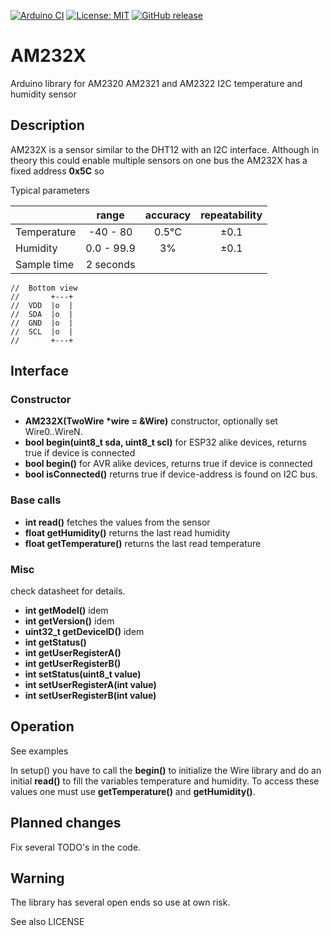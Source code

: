 
[![Arduino CI](https://github.com/RobTillaart/AM232X/workflows/Arduino%20CI/badge.svg)](https://github.com/marketplace/actions/arduino_ci)
[![License: MIT](https://img.shields.io/badge/license-MIT-green.svg)](https://github.com/RobTillaart/AM232X/blob/master/LICENSE)
[![GitHub release](https://img.shields.io/github/release/RobTillaart/AM232X.svg?maxAge=3600)](https://github.com/RobTillaart/AM232X/releases)

# AM232X

Arduino library for AM2320 AM2321 and AM2322 I2C temperature and humidity sensor


## Description

AM232X is a sensor similar to the DHT12 with an I2C interface. 
Although in theory this could enable multiple sensors on one bus
the AM232X has a fixed address **0x5C** so 

Typical parameters

|        |  range | accuracy | repeatability
|:-------|:------:|:------:|:------:|
| Temperature | -40 - 80   | 0.5°C  | ±0.1 |
| Humidity    | 0.0 - 99.9 | 3%     | ±0.1 |
| Sample time | 2 seconds  |        |      |


```
//  Bottom view 
//       +---+
//  VDD  |o  |
//  SDA  |o  |
//  GND  |o  |
//  SCL  |o  |
//       +---+
```


## Interface

### Constructor

- **AM232X(TwoWire \*wire = &Wire)** constructor, optionally set Wire0..WireN.
- **bool begin(uint8_t sda, uint8_t scl)** for ESP32 alike devices, returns true if device is connected
- **bool begin()** for AVR alike devices, returns true if device is connected
- **bool isConnected()** returns true if device-address is found on I2C bus.


### Base calls

- **int read()** fetches the values from the sensor
- **float getHumidity()** returns the last read humidity
- **float getTemperature()** returns the last read temperature


### Misc

check datasheet for details.

- **int getModel()** idem
- **int getVersion()** idem
- **uint32_t getDeviceID()** idem
- **int getStatus()**
- **int getUserRegisterA()**
- **int getUserRegisterB()**
- **int setStatus(uint8_t value)**
- **int setUserRegisterA(int value)**
- **int setUserRegisterB(int value)**


## Operation

See examples

In setup() you have to call the **begin()** to initialize 
the Wire library and do an initial **read()** to fill the 
variables temperature and humidity. 
To access these values one must use **getTemperature()** and **getHumidity()**. 


## Planned changes

Fix several TODO's in the code.


## Warning

The library has several open ends so use at own risk.

See also LICENSE
